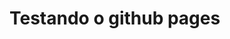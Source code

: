 <!DOCTYPE html>
<html lang="pt-br">
<head>
    <meta charset="UTF-8">
    <meta http-equiv="X-UA-Compatible" content="IE=edge">
    <meta name="viewport" content="width=device-width, initial-scale=1.0">
    <title>Github Pages - Teste</title>
</head>
<body>
    <h1>Testando o github pages</h1>
    
</body>
</html>
